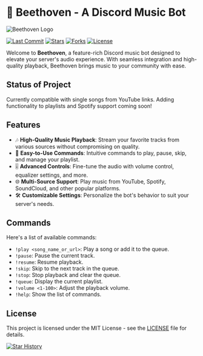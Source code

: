 # 🎵 Beethoven - A Discord Music Bot

![Beethoven Logo](images/logo.png)

[![Last Commit](https://img.shields.io/github/last-commit/ravier1/Beethoven)](https://github.com/ravier1/Beethoven/commits/main)
[![Stars](https://img.shields.io/github/stars/ravier1/Beethoven)](https://github.com/ravier1/Beethoven/stargazers)
[![Forks](https://img.shields.io/github/forks/ravier1/Beethoven)](https://github.com/ravier1/Beethoven/network/members)
[![License](https://img.shields.io/github/license/ravier1/Beethoven)](https://github.com/ravier1/Beethoven/blob/main/LICENSE)


Welcome to **Beethoven**, a feature-rich Discord music bot designed to elevate your server's audio experience. With seamless integration and high-quality playback, Beethoven brings music to your community with ease.

## Status of Project
Currently compatible with single songs from YouTube links. Adding functionality to playlists and Spotify support coming soon!

## Features

- 🎶 **High-Quality Music Playback**: Stream your favorite tracks from various sources without compromising on quality.
- 📜 **Easy-to-Use Commands**: Intuitive commands to play, pause, skip, and manage your playlist.
- 🎚️ **Advanced Controls**: Fine-tune the audio with volume control, equalizer settings, and more.
- 🌐 **Multi-Source Support**: Play music from YouTube, Spotify, SoundCloud, and other popular platforms.
- 🛠️ **Customizable Settings**: Personalize the bot's behavior to suit your server's needs.

## Commands

Here's a list of available commands:

- `!play <song_name_or_url>`: Play a song or add it to the queue.
- `!pause`: Pause the current track.
- `!resume`: Resume playback.
- `!skip`: Skip to the next track in the queue.
- `!stop`: Stop playback and clear the queue.
- `!queue`: Display the current playlist.
- `!volume <1-100>`: Adjust the playback volume.
- `!help`: Show the list of commands.

## License

This project is licensed under the MIT License - see the [LICENSE](LICENSE) file for details.

[![Star History](https://api.star-history.com/svg?repos=ravier1/Beethoven&type=Date)](https://star-history.com/#ravier1/Beethoven&Date)
